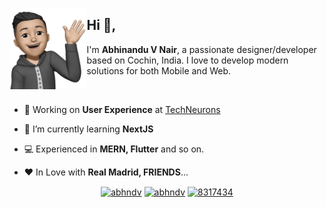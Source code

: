 <a href="https://abhndv.github.io/"><img src="https://raw.githubusercontent.com/abhndv/abhndv/main/memoji.png" align="left" height="130" /></a>

<h2 align="">Hi 👋,</h2>

I'm **Abhinandu V Nair**, a passionate designer/developer based on Cochin, India. I love to develop modern solutions for both Mobile and Web.
<p>&nbsp;</p>
 
- 💼 Working on **User Experience** at [TechNeurons](https://www.techneurons.com/)

- 🌱 I’m currently learning **NextJS**

- 💻 Experienced in **MERN, Flutter** and so on.

- ❤️ In Love with **Real Madrid, FRIENDS**...

<p align="center">
<a href="https://codepen.io/abhndv" target="blank"><img align="center" src="https://raw.githubusercontent.com/rahuldkjain/github-profile-readme-generator/master/src/images/icons/Social/codepen.svg" alt="abhndv" height="30" width="40" /></a>
<a href="https://twitter.com/abhndv" target="blank"><img align="center" src="https://raw.githubusercontent.com/rahuldkjain/github-profile-readme-generator/master/src/images/icons/Social/twitter.svg" alt="abhndv" height="30" width="40" /></a>
<a href="https://stackoverflow.com/users/8317434" target="blank"><img align="center" src="https://raw.githubusercontent.com/rahuldkjain/github-profile-readme-generator/master/src/images/icons/Social/stack-overflow.svg" alt="8317434" height="30" width="40" /></a>
</p>
 
